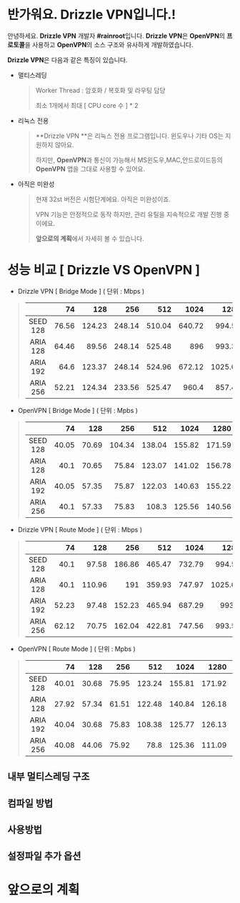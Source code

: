 # 반가워요. Drizzle VPN입니다.!

안녕하세요. **Drizzle VPN** 개발자 **#rainroot**입니다. **Drizzle VPN**은  **OpenVPN**의 **프로토콜**을 사용하고 **OpenVPN**의 소스 구조와 유사하게 개발하였습니다. 

**Drizzle VPN**은 다음과 같은 특징이 있습니다.

- 멀티스레딩

  > Worker Thread : 암호화 / 복호화 및 라우팅 담당
  >
  > 최소 1개에서 최대 [ CPU core 수 ] * 2

- 리눅스 전용

  > **Drizzle VPN **은 리눅스 전용 프로그램입니다. 윈도우나 기타 OS는 지원하지 않아요.
  >
  > 하지만, **OpenVPN**과 통신이 가능해서 MS윈도우,MAC,안드로이드등의 **OpenVPN** 앱을 그대로 사용할 수 있어요.

* 아직은 미완성

  > 현재 32st 버전은 시험단계에요. 아직은 미완성이죠. 
  >
  > VPN 기능은 안정적으로 동작 하지만,  관리 유틸을 지속적으로 개발 진행 중이에요.
  >
  > **앞으로의 계획**에서 자세히 볼 수 있습니다.



# 성능 비교 [ Drizzle VS OpenVPN ]

- Drizzle VPN [ Bridge Mode ]   ( 단위 : Mbps )

>|          |    74 |    128 |    256 |    512 |   1024 |    1280 |    1420 |    1500 |
>| :------: | ----: | -----: | -----: | -----: | -----: | ------: | ------: | ------: |
>| SEED 128 | 76.56 | 124.23 | 248.14 | 510.04 | 640.72 |  994.54 |  935.01 |   996.8 |
>| ARIA 128 | 64.46 |  89.56 | 248.14 | 525.48 |    896 |  993.33 |  690.92 | 1241.07 |
>| ARIA 192 |  64.6 | 123.37 | 248.14 | 524.96 | 672.12 | 1025.04 |  996.04 | 1164.71 |
>| ARIA 256 | 52.21 | 124.34 | 233.56 | 525.47 |  960.4 |  857.45 | 1118.08 |  996.77 |



- OpenVPN [ Bridge Mode ] ( 단위 : Mpbs )


>|          | 74    | 128   | 256    | 512    | 1024   | 1280   | 1420   | 1500   |
>| :------: | ----: | -----: | -----: | -----: | -----: | ------: | ------: | ------: |
>| SEED 128 | 40.05 | 70.69 | 104.34 | 138.04 | 155.82 | 171.59 | 171.87 | 172.28 |
>| ARIA 128 | 40.1  | 70.65 | 75.84  | 123.07 | 141.02 | 156.78 | 156.49 | 156.94 |
>| ARIA 192 | 40.05 | 57.35 | 75.87  | 122.03 | 140.63 | 155.22 | 141.71 | 155.45 |
>| ARIA 256 | 40.1  | 57.33 | 75.83  | 108.3  | 125.56 | 140.56 | 126.45 | 126.58 |



- Drizzle VPN [ Route Mode ] ( 단위 : Mbps )

>|          | 74    | 128    | 256    | 512    | 1024   | 1280    | 1420    | 1500    |
>| :------: | ----: | -----: | -----: | -----: | -----: | ------: | ------: | ------: |
>| SEED 128 | 40.1  | 97.58  | 186.86 | 465.47 | 732.79 | 994.53  | 782.44  | 996.78  |
>| ARIA 128 | 40.1  | 110.96 | 191    | 359.93 | 747.97 | 1025.01 | 1072.31 | 1012.05 |
>| ARIA 192 | 52.23 | 97.48  | 152.23 | 465.94 | 687.29 | 993.6   | 736.71  | 1073.08 |
>| ARIA 256 | 62.12 | 70.75  | 162.04 | 422.81 | 747.56 | 993.56  | 1057.07 | 1118.9  |



- OpenVPN [ Route Mode ] ( 단위 : Mpbs )


>|          | 74    | 128   | 256   | 512    | 1024   | 1280   | 1420   | 1500   |
>| :------: | ----: | -----: | -----: | -----: | -----: | ------: | ------: | ------: |
>| SEED 128 | 40.01 | 30.68 | 75.95 | 123.24 | 155.81 | 171.92 | 172.03 | 172.11 |
>| ARIA 128 | 27.92 | 57.34 | 61.51 | 122.48 | 140.84 | 126.18 | 156.52 | 156.75 |
>| ARIA 192 | 40.04 | 30.68 | 75.83 | 108.38 | 125.77 | 126.13 | 126.5  | 141.77 |
>| ARIA 256 | 40.08 | 44.06 | 75.92 | 78.8   | 125.36 | 111.09 | 111.25 | 126.53 |





## 내부 멀티스레딩 구조





## 컴파일 방법



## 사용방법



## 설정파일 추가 옵션




# 앞으로의 계획



